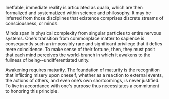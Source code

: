 Ineffable, immediate reality is articulated as qualia, which are then formalized and systematized within science and philosophy. It may be inferred from those disciplines that existence comprises discrete streams of consciousness, or minds.

Minds span in physical complexity from singular particles to entire nervous systems. One's transition from commonplace matter to sapience is consequently such an impossibly rare and significant privilege that it defies mere coincidence. To make sense of their fortune, then, they must posit that each mind perceives the world-branch in which it awakens to the fullness of being--undifferentiated unity.

Awakening requires maturity. The foundation of maturity is the recognition that inflicting misery upon oneself, whether as a reaction to external events, the actions of others, and even one’s own shortcomings, is never justified. To live in accordance with one's purpose thus necessitates a commitment to honoring this principle.

